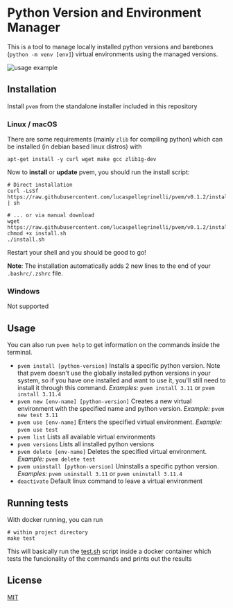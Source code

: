 # Python Version and Environment Manager

This is a tool to manage locally installed python versions and barebones (`python -m venv [env]`) virtual environments using the managed versions.

![usage example](https://github.com/lucaspellegrinelli/pvem/assets/19651296/aaf86622-9652-4b79-8c41-8868bfd87e2e)

## Installation

Install `pvem` from the standalone installer included in this repository

### Linux / macOS

There are some requirements (mainly `zlib` for compiling python) which can be installed (in debian based linux distros) with

```
apt-get install -y curl wget make gcc zlib1g-dev
```

Now to **install** or **update** pvem, you should run the install script:

```
# Direct installation
curl -LsSf https://raw.githubusercontent.com/lucaspellegrinelli/pvem/v0.1.2/install.sh | sh

# ... or via manual download
wget https://raw.githubusercontent.com/lucaspellegrinelli/pvem/v0.1.2/install.sh
chmod +x install.sh
./install.sh
```

Restart your shell and you should be good to go!

**Note**: The installation automatically adds 2 new lines to the end of your `.bashrc/.zshrc` file.

### Windows

Not supported

## Usage

You can also run `pvem help` to get information on the commands inside the terminal.

* `pvem install [python-version]`
Installs a specific python version. Note that pvem doesn't use the globally installed python versions in your system, so if you have one installed and want to use it, you'll still need to install it through this command. _Examples:_ `pvem install 3.11` or `pvem install 3.11.4`
* `pvem new [env-name] [python-version]`
Creates a new virtual environment with the specified name and python version. _Example:_ `pvem new test 3.11`
* `pvem use [env-name]`
Enters the specified virtual environment. _Example:_ `pvem use test`
* `pvem list`
Lists all available virtual environments
* `pvem versions`
Lists all installed python versions
* `pvem delete [env-name]`
Deletes the specified virtual environment. _Example:_ `pvem delete test`
* `pvem uninstall [python-version]`
Uninstalls a specific python version. _Examples:_ `pvem uninstall 3.11` or `pvem uninstall 3.11.4`
* `deactivate`
Default linux command to leave a virtual environment

## Running tests

With docker running, you can run

```
# within project directory
make test
```

This will basically run the [test.sh](https://github.com/lucaspellegrinelli/pvem/blob/main/test.sh) script inside a docker container which tests the funcionality of the commands and prints out the results

## License

[MIT](LICENSE)
